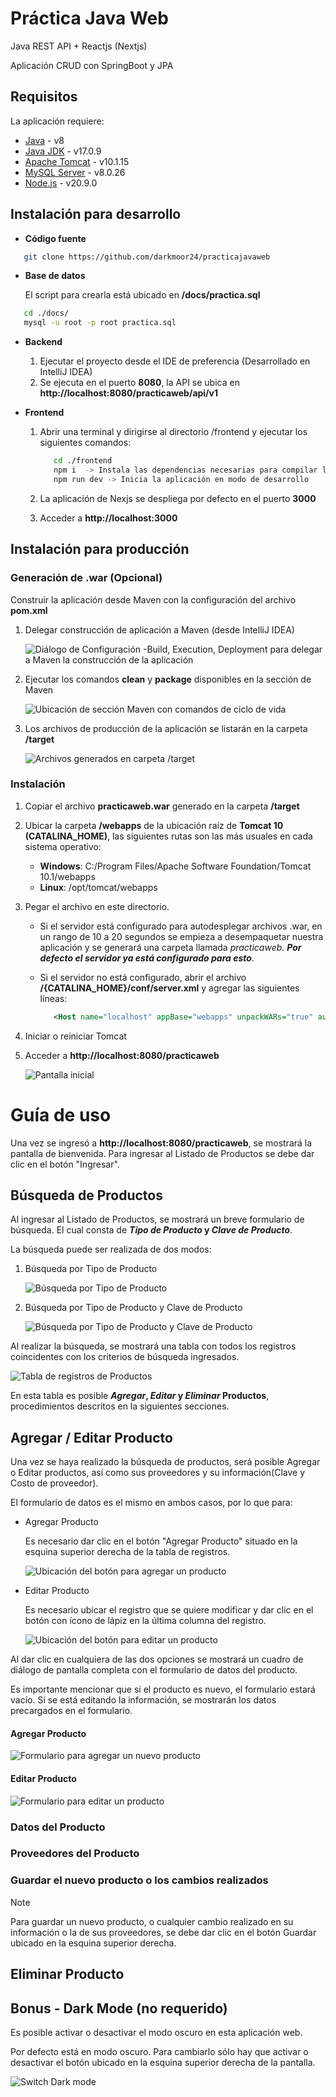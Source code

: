 # Práctica Java Web

Java REST API + Reactjs (Nextjs)

Aplicación CRUD con SpringBoot y JPA

## Requisitos

La aplicación requiere:

- [Java](https://www.java.com/es/) - v8
- [Java JDK](https://www.oracle.com/mx/java/technologies/downloads/#java17) - v17.0.9
- [Apache Tomcat](https://tomcat.apache.org/download-10.cgi) - v10.1.15
- [MySQL Server](https://downloads.mysql.com/archives/installer/) - v8.0.26
- [Node.js](https://nodejs.org/) - v20.9.0

## Instalación para desarrollo

- **Código fuente**

```sh
   git clone https://github.com/darkmoor24/practicajavaweb
```

- **Base de datos**

  El script para crearla está ubicado en **/docs/practica.sql**
```sh
   cd ./docs/
   mysql -u root -p root practica.sql 
```
- **Backend**
    1. Ejecutar el proyecto desde el IDE de preferencia (Desarrollado en IntelliJ IDEA)
     2. Se ejecuta en el puerto **8080**, la API se ubica en **http://localhost:8080/practicaweb/api/v1**

- **Frontend**
    1. Abrir una terminal y dirigirse al directorio /frontend y ejecutar los siguientes comandos:
         ```sh
            cd ./frontend
            npm i  -> Instala las dependencias necesarias para compilar la app de Nextjs
            npm run dev -> Inicia la aplicación en modo de desarrollo
        ```
         
    2. La aplicación de Nexjs se despliega por defecto en el puerto **3000**
    3. Acceder a **http://localhost:3000**


## Instalación para producción
### Generación de .war (Opcional)
Construir la aplicación desde Maven con la configuración del archivo **pom.xml**
 1. Delegar construcción de aplicación a Maven (desde IntelliJ IDEA)
     
     ![Diálogo de Configuración -Build, Execution, Deployment para delegar a Maven la construcción de la aplicación ](/docs/images/build1.png)

2. Ejecutar los comandos **clean** y **package** disponibles en la sección de Maven

    ![Ubicación de sección Maven con comandos de ciclo de vida](/docs/images/build2.png)

3. Los archivos de producción de la aplicación se listarán en la carpeta **/target**

    ![Archivos generados en carpeta /target](/docs/images/build3.png)

### Instalación

 1. Copiar el archivo **practicaweb.war** generado en la carpeta **/target**

 2. Ubicar la carpeta **/webapps** de la ubicación raíz de **Tomcat 10 (CATALINA_HOME)**, las siguientes rutas son las más usuales en cada sistema operativo: 
     - **Windows**: C:/Program Files/Apache Software Foundation/Tomcat 10.1/webapps
     - **Linux**: /opt/tomcat/webapps

 3. Pegar el archivo en este directorio. 
     - Si el servidor está configurado para autodesplegar archivos .war, en un rango de 10 a 20 segundos se empieza a desempaquetar nuestra aplicación y se generará una carpeta llamada _practicaweb_. ***Por defecto el servidor ya está configurado para esto***.
     - Si el servidor no está configurado, abrir el archivo **/{CATALINA_HOME}/conf/server.xml** y agregar las siguientes líneas:

       ```xml
          <Host name="localhost" appBase="webapps" unpackWARs="true" autoDeploy="true">  
       ```
 4. Iniciar o reiniciar Tomcat
 5. Acceder a **http://localhost:8080/practicaweb**

    ![Pantalla inicial](/docs/images/main.png)

# Guía de uso

Una vez se ingresó a **http://localhost:8080/practicaweb**, se mostrará la pantalla de bienvenida. 
Para ingresar al Listado de Productos se debe dar clic en el botón "Ingresar".

## Búsqueda de Productos
Al ingresar al Listado de Productos, se mostrará un breve formulario de búsqueda. 
El cual consta de **_Tipo de Producto_ y _Clave de Producto_**.

La búsqueda puede ser realizada de dos modos:
 1. Búsqueda por Tipo de Producto

    ![Búsqueda por Tipo de Producto](/docs/images/usage/search-tipo.png)

 2. Búsqueda por Tipo de Producto y Clave de Producto
    
    ![Búsqueda por Tipo de Producto y Clave de Producto](/docs/images/usage/search-tipo-clave.png)

Al realizar la búsqueda, se mostrará una tabla con todos los registros coincidentes con los criterios de búsqueda ingresados.

![Tabla de registros de Productos](/docs/images/usage/table-productos.png)

En esta tabla es posible **_Agregar_, _Editar_ y _Eliminar_ Productos**, procedimientos descritos en la siguientes secciones.

## Agregar / Editar Producto

  Una vez se haya realizado la búsqueda de productos, será posible Agregar o Editar productos, así como sus proveedores y su información(Clave y Costo de proveedor).

  El formulario de datos es el mismo en ambos casos, por lo que para:

  - Agregar Producto
    
    Es necesario dar clic en el botón "Agregar Producto" situado en la esquina superior derecha de la tabla de registros.

    ![Ubicación del botón para agregar un producto](/docs/images/usage/add-product-button.png)



  - Editar Producto 

    Es necesario ubicar el registro que se quiere modificar y dar clic en el botón con ícono de lápiz en la última columna del registro.

    ![Ubicación del botón para editar un producto](/doc/images/usage/edit-product-button.png)


Al dar clic en cualquiera de las dos opciones se mostrará un cuadro de diálogo de pantalla completa con el formulario de datos del producto.

Es importante mencionar que si el producto es nuevo, el formulario estará vacío. Si se está editando la información, se mostrarán los datos precargados en el formulario.

  #### Agregar Producto

  ![Formulario para agregar un nuevo producto](/doc/images/usage/form-add-product.png)

  #### Editar Producto

  ![Formulario para editar un producto](/doc/images/usage/form-edit-product.png)


  ### Datos del Producto



  ### Proveedores del Producto

  ### Guardar el nuevo producto o los cambios realizados

  > [!NOTE]
  > Para guardar un nuevo producto, o cualquier cambio realizado en su información o la de sus proveedores, se debe dar clic en el botón Guardar ubicado en la esquina superior derecha.

## Eliminar Producto

## Bonus - Dark Mode (no requerido)
Es posible activar o desactivar el modo oscuro en esta aplicación web. 

Por defecto está en modo oscuro.
Para cambiarlo sólo hay que activar o desactivar el botón ubicado en la esquina superior derecha de la pantalla.

![Switch Dark mode](/docs/images/usage/dark-mode.png)
